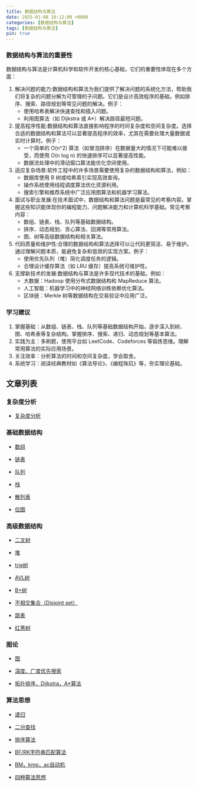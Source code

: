 ```yaml
---
title: 数据结构与算法
date: 2025-01-08 10:12:00 +0800
categories: [数据结构与算法]
tags: [数据结构与算法]
pin: true
---
```



### 数据结构与算法的重要性

数据结构与算法是计算机科学和软件开发的核心基础，它们的重要性体现在多个方面：

1. 解决问题的能力:数据结构和算法为我们提供了解决问题的系统化方法，帮助我们将复杂的问题分解为可管理的子问题。它们是设计高效程序的基础，例如排序、搜索、路径规划等常见问题的解决。例子：
	- 使用哈希表解决快速查找和插入问题。
	- 利用图算法（如 Dijkstra 或 A*）解决路径最短问题。
2. 提高程序性能:数据结构和算法直接影响程序的时间复杂度和空间复杂度。选择合适的数据结构和算法可以显著提高程序的效率，尤其在需要处理大量数据或实时计算时。例子：
	- 一个简单的 O(n^2) 算法（如冒泡排序）在数据量大的情况下可能难以接受，而使用 O(n log n) 的快速排序可以显著提高性能。
	- 数据流处理中的滑动窗口算法能优化空间使用。
3. 适应复杂场景:软件工程中的许多场景需要使用复杂的数据结构和算法，例如：
	- 数据库使用 B 树或哈希索引实现高效查询。
	- 操作系统使用线程调度算法优化资源利用。
	- 搜索引擎和推荐系统中广泛应用图算法和机器学习算法。
4. 面试与职业发展:在技术面试中，数据结构和算法问题是最常见的考察内容。掌握这些知识能体现你的编程能力、问题解决能力和计算机科学基础。常见考察内容：
	- 数组、链表、栈、队列等基础数据结构。
	- 排序、动态规划、贪心算法、回溯等常用算法。
	- 图、树等高级数据结构和相关算法。
5. 代码质量和维护性:合理的数据结构和算法选择可以让代码更简洁、易于维护。通过理解问题本质，能避免复杂和低效的实现方案。例子：
	- 使用优先队列（堆）简化调度任务的逻辑。
	- 合理设计缓存算法（如 LRU 缓存）提高系统可维护性。
6. 支撑新技术的发展:数据结构与算法是许多现代技术的基础，例如：
	- 大数据：Hadoop 使用分布式数据结构和 MapReduce 算法。
	- 人工智能：机器学习中的神经网络训练依赖优化算法。
	- 区块链：Merkle 树等数据结构在交易验证中应用广泛。

### 学习建议

1. 掌握基础：从数组、链表、栈、队列等基础数据结构开始，逐步深入到树、图、哈希表等复杂结构。掌握排序、搜索、递归、动态规划等基本算法。
2. 实践为主：多刷题，使用平台如 LeetCode、Codeforces 等锻炼思维。理解常用算法的实际应用场景。
3. 关注效率：分析算法的时间和空间复杂度，学会取舍。
4. 系统学习：阅读经典教材如《算法导论》、《编程珠玑》等，夯实理论基础。

## 文章列表

### 复杂度分析

- [复杂度分析](https://jasonbourne723.github.io/posts/complexity/)

### 基础数据结构

- [数组](https://jasonbourne723.github.io/posts/array/)

- [链表](https://jasonbourne723.github.io/posts/link-list/)

- [队列](https://jasonbourne723.github.io/posts/queue/)

- [栈](https://jasonbourne723.github.io/posts/stack/)

- [散列表](https://jasonbourne723.github.io/posts/hash-table/)

- [位图](https://jasonbourne723.github.io/posts/bit-map/)

### 高级数据结构

- [二叉树](https://jasonbourne723.github.io/posts/binary-tree/)

- [堆](https://jasonbourne723.github.io/posts/heap/)

- [trie树](https://jasonbourne723.github.io/posts/trie/)

- [AVL树](https://jasonbourne723.github.io/posts/avl-tree/)

- [B+树](https://jasonbourne723.github.io/posts/b+tree/)

- [不相交集合（Disjoint set）](https://jasonbourne723.github.io/posts/disjoint-set/)

- [跳表](https://jasonbourne723.github.io/posts/skip-list/)

- [红黑树](https://jasonbourne723.github.io/posts/red-black-tree/)

### 图论

- [图](https://jasonbourne723.github.io/posts/graph/)

- [深度、广度优先搜索](https://jasonbourne723.github.io/posts/deep-search/)

- [拓扑排序，Dijkstra，A*算法](https://jasonbourne723.github.io/posts/dijkstra/)

### 算法思想

- [递归](https://jasonbourne723.github.io/posts/recursion/)

- [二分查找](https://jasonbourne723.github.io/posts/binary-search/)

- [排序算法](https://jasonbourne723.github.io/posts/insert-merge-sort)

- [BF/RK字符串匹配算法](https://jasonbourne723.github.io/posts/bf-rk/)

- [BM，kmp，ac自动机](https://jasonbourne723.github.io/posts/bm-kmp/)

- [四种算法思想](https://jasonbourne723.github.io/posts/algorithm-thinking/)


